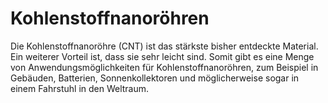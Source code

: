 # Kohlenstoffnanoröhren

Die Kohlenstoffnanoröhre (CNT) ist das stärkste bisher entdeckte Material. Ein
weiterer Vorteil ist, dass sie sehr leicht sind. Somit gibt es eine Menge von
Anwendungsmöglichkeiten für Kohlenstoffnanoröhren, zum Beispiel in Gebäuden,
Batterien, Sonnenkollektoren und möglicherweise sogar in einem Fahrstuhl in den
Weltraum.
